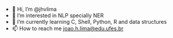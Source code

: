 - 👋 Hi, I’m @jhvlima
- 👀 I’m interested in NLP specially NER 
- 🌱 I’m currently learning C, Shell, Python, R and data structures
- 📫 How to reach me joao.h.lima@edu.ufes.br

<!---
jhvlima/jhvlima is a ✨ special ✨ repository because its `README.md` (this file) appears on your GitHub profile.
You can click the Preview link to take a look at your changes.
--->
